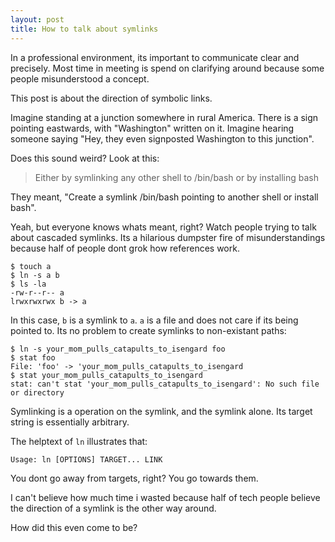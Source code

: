```yaml
---
layout: post
title: How to talk about symlinks
---
```


In a professional environment, its important to communicate clear and precisely.
Most time in meeting is spend on clarifying around because some people misunderstood a concept.

This post is about the direction of symbolic links.

Imagine standing at a junction somewhere in rural America.
There is a sign pointing eastwards, with "Washington" written on it.
Imagine hearing someone saying "Hey, they even signposted Washington to this junction".

Does this sound weird? Look at this:

> Either by symlinking any other shell to /bin/bash or by installing bash

They meant, "Create a symlink /bin/bash pointing to another shell or install bash".

Yeah, but everyone knows whats meant, right?
Watch people trying to talk about cascaded symlinks.
Its a hilarious dumpster fire of misunderstandings because half of people dont grok how references work.

```
$ touch a
$ ln -s a b
$ ls -la
-rw-r--r-- a
lrwxrwxrwx b -> a
```

In this case, `b` is a symlink to `a`.
`a` is a file and does not care if its being pointed to.
Its no problem to create symlinks to non-existant paths:

```
$ ln -s your_mom_pulls_catapults_to_isengard foo
$ stat foo
File: 'foo' -> 'your_mom_pulls_catapults_to_isengard
$ stat your_mom_pulls_catapults_to_isengard                                                                                
stat: can't stat 'your_mom_pulls_catapults_to_isengard': No such file or directory
```

Symlinking is a operation on the symlink, and the symlink alone.
Its target string is essentially arbitrary.

The helptext of `ln` illustrates that:

```
Usage: ln [OPTIONS] TARGET... LINK
```

You dont go away from targets, right? You go towards them.

I can't believe how much time i wasted because half of tech people believe the direction of a symlink is the other way around.

How did this even come to be?
